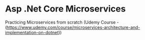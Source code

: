 # Asp .Net Core Microservices
Practicing Microservices from scratch (Udemy Course - (https://www.udemy.com/course/microservices-architecture-and-implementation-on-dotnet))
